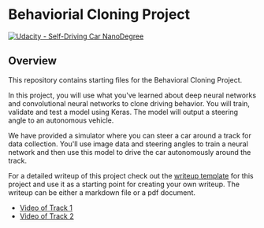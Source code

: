 # Behaviorial Cloning Project

[![Udacity - Self-Driving Car NanoDegree](https://s3.amazonaws.com/udacity-sdc/github/shield-carnd.svg)](http://www.udacity.com/drive)

Overview
---
This repository contains starting files for the Behavioral Cloning Project.

In this project, you will use what you've learned about deep neural networks and convolutional neural networks to clone driving behavior. You will train, validate and test a model using Keras. The model will output a steering angle to an autonomous vehicle.

We have provided a simulator where you can steer a car around a track for data collection. You'll use image data and steering angles to train a neural network and then use this model to drive the car autonomously around the track.

For a detailed writeup of this project check out the [writeup template](./writeup.md) for this project and use it as a starting point for creating your own writeup. The writeup can be either a markdown file or a pdf document.

*  [Video of Track 1](./TRACK1.mp4)
*  [Video of Track 2](./TRACK2.mp4)
